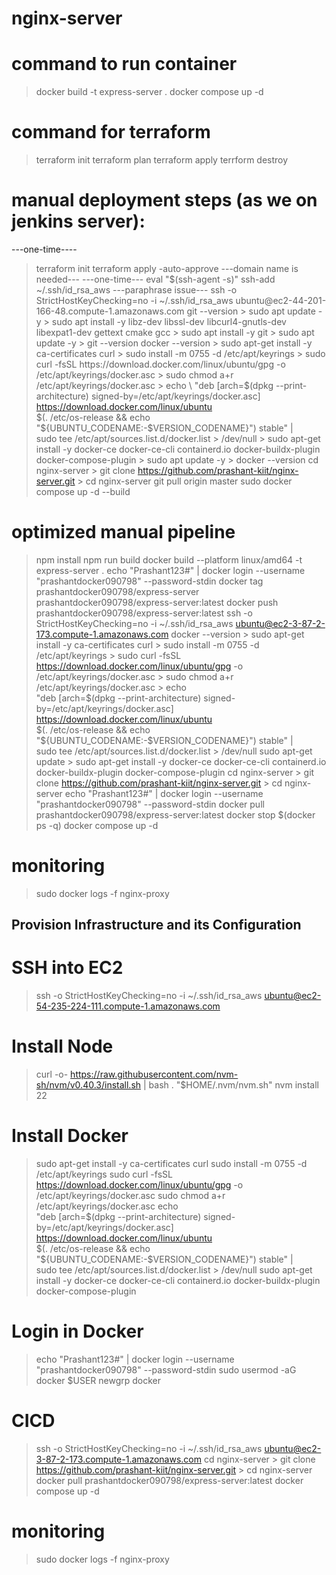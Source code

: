 # nginx-server

# command to run container
> docker build -t express-server .
> docker compose up -d

# command for terraform
> terraform init
> terraform plan
> terraform apply
> terrform destroy

# manual deployment steps (as we on jenkins server):
---one-time----
> terraform init
> terraform apply -auto-approve
---domain name is needed---
---one-time---
> eval "$(ssh-agent -s)"
> ssh-add ~/.ssh/id_rsa_aws
---paraphrase issue---
> ssh -o StrictHostKeyChecking=no -i ~/.ssh/id_rsa_aws ubuntu@ec2-44-201-166-48.compute-1.amazonaws.com
> git --version
    > sudo apt update -y
    > sudo apt install -y libz-dev libssl-dev libcurl4-gnutls-dev libexpat1-dev gettext cmake gcc
    > sudo apt install -y git
    > sudo apt update -y
    > git --version
> docker --version
    > sudo apt-get install -y ca-certificates curl
    > sudo install -m 0755 -d /etc/apt/keyrings
    > sudo curl -fsSL https://download.docker.com/linux/ubuntu/gpg -o /etc/apt/keyrings/docker.asc
    > sudo chmod a+r /etc/apt/keyrings/docker.asc
    > echo \
      "deb [arch=$(dpkg --print-architecture) signed-by=/etc/apt/keyrings/docker.asc] https://download.docker.com/linux/ubuntu \
      $(. /etc/os-release && echo "${UBUNTU_CODENAME:-$VERSION_CODENAME}") stable" | \
      sudo tee /etc/apt/sources.list.d/docker.list > /dev/null
    > sudo apt-get install -y docker-ce docker-ce-cli containerd.io docker-buildx-plugin docker-compose-plugin
    > sudo apt update -y
    > docker --version
> cd nginx-server
    > git clone https://github.com/prashant-kiit/nginx-server.git
    > cd nginx-server
> git pull origin master
> sudo docker compose up -d --build 


# optimized manual pipeline
> npm install
> npm run build
> docker build --platform linux/amd64 -t express-server .
> echo "Prashant123#" | docker login --username "prashantdocker090798" --password-stdin
> docker tag prashantdocker090798/express-server prashantdocker090798/express-server:latest
> docker push prashantdocker090798/express-server:latest
> ssh -o StrictHostKeyChecking=no -i ~/.ssh/id_rsa_aws ubuntu@ec2-3-87-2-173.compute-1.amazonaws.com
> docker --version
    > sudo apt-get install -y ca-certificates curl
    > sudo install -m 0755 -d /etc/apt/keyrings
    > sudo curl -fsSL https://download.docker.com/linux/ubuntu/gpg -o /etc/apt/keyrings/docker.asc
    > sudo chmod a+r /etc/apt/keyrings/docker.asc
    > echo \
    "deb [arch=$(dpkg --print-architecture) signed-by=/etc/apt/keyrings/docker.asc] https://download.docker.com/linux/ubuntu \
    $(. /etc/os-release && echo "${UBUNTU_CODENAME:-$VERSION_CODENAME}") stable" | \
    sudo tee /etc/apt/sources.list.d/docker.list > /dev/null
    sudo apt-get update
    > sudo apt-get install -y docker-ce docker-ce-cli containerd.io docker-buildx-plugin docker-compose-plugin
> cd nginx-server
    > git clone https://github.com/prashant-kiit/nginx-server.git
    > cd nginx-server
> echo "Prashant123#" | docker login --username "prashantdocker090798" --password-stdin
> docker pull prashantdocker090798/express-server:latest
> docker stop $(docker ps -q)
> docker compose up -d

# monitoring
> sudo docker logs -f nginx-proxy


## Provision Infrastructure and its Configuration

# SSH into EC2
> ssh -o StrictHostKeyChecking=no -i ~/.ssh/id_rsa_aws ubuntu@ec2-54-235-224-111.compute-1.amazonaws.com

# Install Node
> curl -o- https://raw.githubusercontent.com/nvm-sh/nvm/v0.40.3/install.sh | bash
> \. "$HOME/.nvm/nvm.sh"
> nvm install 22

# Install Docker
> sudo apt-get install -y ca-certificates curl
> sudo install -m 0755 -d /etc/apt/keyrings
> sudo curl -fsSL https://download.docker.com/linux/ubuntu/gpg -o /etc/apt/keyrings/docker.asc
> sudo chmod a+r /etc/apt/keyrings/docker.asc
> echo \
    "deb [arch=$(dpkg --print-architecture) signed-by=/etc/apt/keyrings/docker.asc] https://download.docker.com/linux/ubuntu \
    $(. /etc/os-release && echo "${UBUNTU_CODENAME:-$VERSION_CODENAME}") stable" | \
    sudo tee /etc/apt/sources.list.d/docker.list > /dev/null
> sudo apt-get install -y docker-ce docker-ce-cli containerd.io docker-buildx-plugin docker-compose-plugin

# Login in Docker
> echo "Prashant123#" | docker login --username "prashantdocker090798" --password-stdin
> sudo usermod -aG docker $USER
> newgrp docker

# CICD
> ssh -o StrictHostKeyChecking=no -i ~/.ssh/id_rsa_aws ubuntu@ec2-3-87-2-173.compute-1.amazonaws.com
> cd nginx-server
    > git clone https://github.com/prashant-kiit/nginx-server.git
    > cd nginx-server
> docker pull prashantdocker090798/express-server:latest
> docker compose up -d

# monitoring
> sudo docker logs -f nginx-proxy